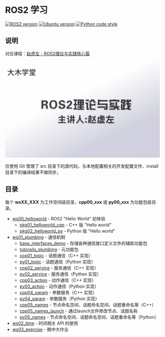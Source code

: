 # ROS2 学习

[![ROS2 version](https://img.shields.io/badge/ROS2-humble-blue)](https://docs.ros.org/en/humble/index.html)
[![Ubuntu version](https://img.shields.io/static/v1?label=Ubuntu&message=22.04&color=e95420)](https://releases.ubuntu.com/22.04/)
[![Python code style](https://img.shields.io/badge/code%20style-black-000000.svg)](https://github.com/psf/black)

## 说明

对应课程：[赵虚左 - ROS2理论与实践核心篇](https://space.bilibili.com/1101432368/channel/collectiondetail?sid=700208)

![课程封面](resources/images/course_cover.jpg)

仅使用 Git 管理了 src 目录下的源代码，与本地配置相关的开发配置文件、install 目录下的编译结果不做同步。

## 目录

每个 **wsXX_XXX** 为工作空间级目录，**cpp00_xxx** 或 **py00_xxx** 为功能包级目录。

- [ws00_helloworld](ws00_helloworld/) - ROS2 "Hello World" 初体验
  - [pkg01_helloworld_cpp](ws00_helloworld/src/pkg01_helloworld_cpp/) - C++ 版 "Hello world"
  - [pkg02_helloworld_py](ws00_helloworld/src/pkg02_helloworld_py/) - Python 版 "Hello world"
- [ws01_plumbing](ws01_plumbing/) - 通信机制
  - [base_interfaces_demo](ws01_plumbing/src/base_interfaces_demo/) - 存储各种通信接口定义文件的辅助功能包
  - [tutorails_plumbing](ws01_plumbing/src/tutorails_plumbing/) - 元功能包
  - [cpp01_topic](ws01_plumbing/src/cpp01_topic/) - 话题通信（C++ 实现）
  - [py01_topic](ws01_plumbing/src/py01_topic/) - 话题通信（Python 实现）
  - [cpp02_service](ws01_plumbing/src/cpp02_service/) - 服务通信（C++ 实现）
  - [py02_service](ws01_plumbing/src/py02_service/) - 服务通信（Python 实现）
  - [cpp03_action](ws01_plumbing/src/cpp03_action/) - 动作通信（C++ 实现）
  - [py03_action](ws01_plumbing/src/py03_action) - 动作通信（Python 实现）
  - [cpp04_param](ws01_plumbing/src/cpp04_param/) - 参数服务（C++ 实现）
  - [py04_param](ws01_plumbing/src/py04_param/) - 参数服务（Python 实现）
  - [cpp05_names](ws01_plumbing/src/cpp05_names/) - 节点命名空间、话题命名空间、话题重命名等（C++）
  - [cpp05_names_launch](ws01_plumbing/src/cpp05_names/launch/) - 通过launch文件修改节点、话题名称
  - [py05_names](ws01_plumbing/src/py05_names/) - 节点命名空间、话题命名空间、话题重命名等（Python）
- [ws02_time](ws02_time/) - 时间相关 API 的使用
- [ws03_exercise](ws03_exercise/) - 期中大作业
